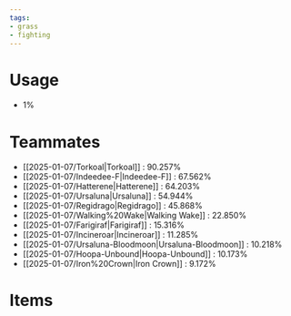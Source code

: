 ```yaml
---
tags:
- grass
- fighting
---
```

# Usage
- 1%
# Teammates
- [[2025-01-07/Torkoal|Torkoal]] : 90.257%
- [[2025-01-07/Indeedee-F|Indeedee-F]] : 67.562%
- [[2025-01-07/Hatterene|Hatterene]] : 64.203%
- [[2025-01-07/Ursaluna|Ursaluna]] : 54.944%
- [[2025-01-07/Regidrago|Regidrago]] : 45.868%
- [[2025-01-07/Walking%20Wake|Walking Wake]] : 22.850%
- [[2025-01-07/Farigiraf|Farigiraf]] : 15.316%
- [[2025-01-07/Incineroar|Incineroar]] : 11.285%
- [[2025-01-07/Ursaluna-Bloodmoon|Ursaluna-Bloodmoon]] : 10.218%
- [[2025-01-07/Hoopa-Unbound|Hoopa-Unbound]] : 10.173%
- [[2025-01-07/Iron%20Crown|Iron Crown]] : 9.172%
# Items